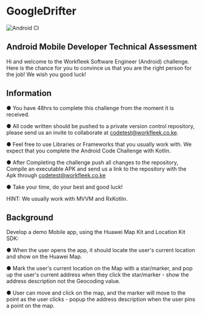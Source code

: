 # GoogleDrifter
![Android CI](https://github.com/Fbada006/GoogleDrifter/workflows/Android%20CI/badge.svg?branch=master)

## Android Mobile Developer Technical Assessment
Hi and welcome to the Workfleek Software Engineer (Android) challenge. Here is the
chance for you to convince us that you are the right person for the job!
We wish you good luck!

## Information
● You have 48hrs to complete this challenge from the moment it is received.

● All code written should be pushed to a private version control repository, please
send us an invite to collaborate at codetest@workfleek.co.ke.

● Feel free to use Libraries or Frameworks that you usually work with. We expect
that you complete the Android Code Challenge with Kotlin.

● After Completing the challenge push all changes to the repository, Compile an
executable APK and send us a link to the repository with the Apk through
codetest@workfleek.co.ke

● Take your time, do your best and good luck!

HINT: We usually work with MVVM and RxKotlin.

## Background

Develop a demo Mobile app, using the Huawei Map Kit and Location Kit SDK:

● When the user opens the app, it should locate the user's current location and
show on the Huawei Map.

● Mark the user's current location on the Map with a star/marker, and pop up the
user's current address when they click the star/marker - show the address
description not the Geocoding value.

● User can move and click on the map, and the marker will move to the point as the
user clicks - popup the address description when the user pins a point on the
map.
